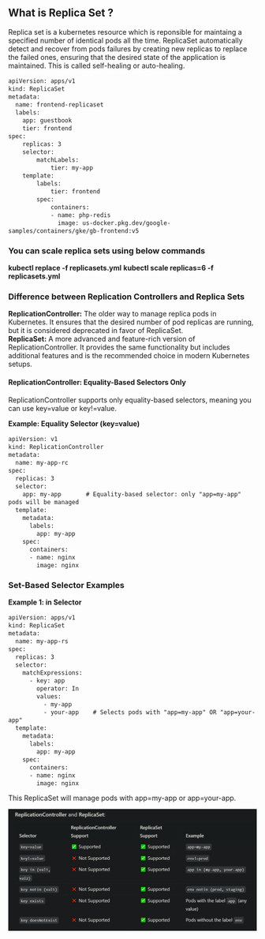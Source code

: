 ## What is Replica Set ?

Replica set is a kubernetes resource which is reponsible for maintaing a specified number of identical pods all the time. ReplicaSet automatically detect and recover from pods failures by creating new replicas to replace the failed ones, ensuring that the desired state of the application is maintained. This is called self-healing or auto-healing.

```
apiVersion: apps/v1
kind: ReplicaSet
metadata:
  name: frontend-replicaset
  labels:
    app: guestbook
    tier: frontend
spec:
    replicas: 3
    selector:
        matchLabels:
            tier: my-app
    template:
        labels:
            tier: frontend
        spec:
            containers:
            - name: php-redis
              image: us-docker.pkg.dev/google-samples/containers/gke/gb-frontend:v5
```

### You can scale replica sets using below commands

**kubectl replace -f replicasets.yml**
**kubectl scale replicas=6 -f replicasets.yml**

### Difference between Replication Controllers and Replica Sets

**ReplicationController:** The older way to manage replica pods in Kubernetes. It ensures that the desired number of pod replicas are running, but it is considered deprecated in favor of ReplicaSet.<br>
**ReplicaSet:** A more advanced and feature-rich version of ReplicationController. It provides the same functionality but includes additional features and is the recommended choice in modern Kubernetes setups.<br>

#### ReplicationController: Equality-Based Selectors Only

ReplicationController supports only equality-based selectors, meaning you can use key=value or key!=value.

**Example: Equality Selector (key=value)**

```
apiVersion: v1
kind: ReplicationController
metadata:
  name: my-app-rc
spec:
  replicas: 3
  selector:
    app: my-app       # Equality-based selector: only "app=my-app" pods will be managed
  template:
    metadata:
      labels:
        app: my-app
    spec:
      containers:
      - name: nginx
        image: nginx
```

### Set-Based Selector Examples

**Example 1: in Selector**

```
apiVersion: apps/v1
kind: ReplicaSet
metadata:
  name: my-app-rs
spec:
  replicas: 3
  selector:
    matchExpressions:
      - key: app
        operator: In
        values:
          - my-app
          - your-app    # Selects pods with "app=my-app" OR "app=your-app"
  template:
    metadata:
      labels:
        app: my-app
    spec:
      containers:
      - name: nginx
        image: nginx
```

This ReplicaSet will manage pods with app=my-app or app=your-app.

![Image Misssing](./rc-vs-rs.PNG)
